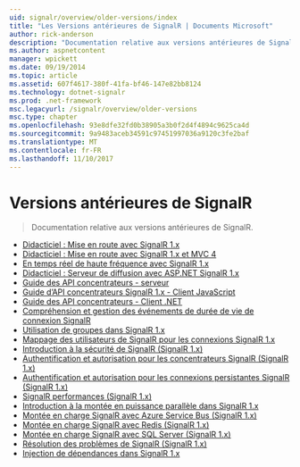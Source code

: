 ```yaml
---
uid: signalr/overview/older-versions/index
title: "Les Versions antérieures de SignalR | Documents Microsoft"
author: rick-anderson
description: "Documentation relative aux versions antérieures de SignalR."
ms.author: aspnetcontent
manager: wpickett
ms.date: 09/19/2014
ms.topic: article
ms.assetid: 607f4617-380f-41fa-bf46-147e82bb8124
ms.technology: dotnet-signalr
ms.prod: .net-framework
msc.legacyurl: /signalr/overview/older-versions
msc.type: chapter
ms.openlocfilehash: 93e8dfe32fd0b38905a3b0f2d4f4894c9625ca4d
ms.sourcegitcommit: 9a9483aceb34591c97451997036a9120c3fe2baf
ms.translationtype: MT
ms.contentlocale: fr-FR
ms.lasthandoff: 11/10/2017
---
```

<a name="signalr-older-versions"></a>Versions antérieures de SignalR
====================
> Documentation relative aux versions antérieures de SignalR.


- [Didacticiel : Mise en route avec SignalR 1.x](tutorial-getting-started-with-signalr.md)
- [Didacticiel : Mise en route avec SignalR 1.x et MVC 4](tutorial-getting-started-with-signalr-and-mvc-4.md)
- [En temps réel de haute fréquence avec SignalR 1.x](tutorial-high-frequency-realtime-with-signalr.md)
- [Didacticiel : Serveur de diffusion avec ASP.NET SignalR 1.x](tutorial-server-broadcast-with-aspnet-signalr.md)
- [Guide des API concentrateurs - serveur](signalr-1x-hubs-api-guide-server.md)
- [Guide d’API concentrateurs SignalR 1.x - Client JavaScript](signalr-1x-hubs-api-guide-javascript-client.md)
- [Guide des API concentrateurs - Client .NET](signalr-1x-hubs-api-guide-net-client.md)
- [Compréhension et gestion des événements de durée de vie de connexion SignalR](handling-connection-lifetime-events.md)
- [Utilisation de groupes dans SignalR 1.x](working-with-groups.md)
- [Mappage des utilisateurs de SignalR pour les connexions SignalR 1.x](mapping-users-to-connections.md)
- [Introduction à la sécurité de SignalR (SignalR 1.x)](introduction-to-security.md)
- [Authentification et autorisation pour les concentrateurs SignalR (SignalR 1.x)](hub-authorization.md)
- [Authentification et autorisation pour les connexions persistantes SignalR (SignalR 1.x)](persistent-connection-authorization.md)
- [SignalR performances (SignalR 1.x)](signalr-performance.md)
- [Introduction à la montée en puissance parallèle dans SignalR 1.x](scaleout-in-signalr.md)
- [Montée en charge SignalR avec Azure Service Bus (SignalR 1.x)](scaleout-with-windows-azure-service-bus.md)
- [Montée en charge SignalR avec Redis (SignalR 1.x)](scaleout-with-redis.md)
- [Montée en charge SignalR avec SQL Server (SignalR 1.x)](scaleout-with-sql-server.md)
- [Résolution des problèmes de SignalR (SignalR 1.x)](troubleshooting.md)
- [Injection de dépendances dans SignalR 1.x](dependency-injection.md)
